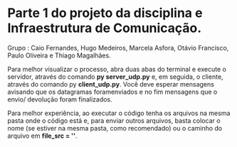 # Parte 1 do projeto da disciplina e Infraestrutura de Comunicação. 

Grupo : Caio Fernandes, Hugo Medeiros, Marcela Asfora, Otávio Francisco, Paulo Oliveira e Thiago Magalhães.

Para melhor visualizar o processo, abra duas abas do terminal e execute o servidor, através do comando **py server_udp.py** e, em seguida, o cliente,
através do comando py **client_udp.py**. Você deve esperar mensagens avisando que os datagramas foramenviados e no fim mensagens que o
envio/ devolução foram finalizados.

Para melhor experiência, ao executar o código tenha os arquivos na mesma pasta onde o código está e,
para enviar outros arquivos, basta colocar o nome (se estiver na mesma pasta, como recomendado) ou o caminho do arquivo em **file_src = ''**.
